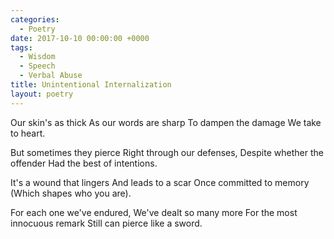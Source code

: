```yaml
---
categories:
  - Poetry
date: 2017-10-10 00:00:00 +0000
tags:
  - Wisdom
  - Speech
  - Verbal Abuse
title: Unintentional Internalization
layout: poetry
---
```


Our skin's as thick
As our words are sharp
To dampen the damage
We take to heart.

But sometimes they pierce
Right through our defenses,
Despite whether the offender
Had the best of intentions.

It's a wound that lingers
And leads to a scar
Once committed to memory
(Which shapes who you are).

For each one we've endured,
We've dealt so many more
For the most innocuous remark
Still can pierce like a sword.
